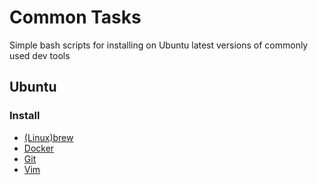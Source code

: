# Common Tasks
Simple bash scripts for installing on Ubuntu latest versions of commonly used dev tools

## Ubuntu 

### Install

* [(Linux)brew](install-brew.sh)
* [Docker](install-docker.sh)
* [Git](install-docker.sh)
* [Vim](install-vim.sh)